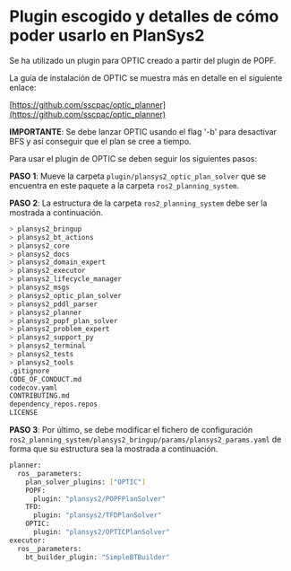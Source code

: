 # Plugin escogido y detalles de cómo poder usarlo en PlanSys2

Se ha utilizado un plugin para OPTIC creado a partir del plugin de POPF.

La guía de instalación de OPTIC se muestra más en detalle en el siguiente enlace:

[https://github.com/sscpac/optic_planner](https://github.com/sscpac/optic_planner)

**IMPORTANTE**: Se debe lanzar OPTIC usando el flag '-b' para desactivar BFS y así conseguir que el plan se cree a tiempo.

Para usar el plugin de OPTIC se deben seguir los siguientes pasos:

**PASO 1**: Mueve la carpeta `plugin/plansys2_optic_plan_solver` que se encuentra en este paquete a la carpeta `ros2_planning_system`.

**PASO 2**: La estructura de la carpeta `ros2_planning_system` debe ser la mostrada a continuación.

```sh
> plansys2_bringup
> plansys2_bt_actions
> plansys2_core
> plansys2_docs
> plansys2_domain_expert
> plansys2_executor
> plansys2_lifecycle_manager
> plansys2_msgs
> plansys2_optic_plan_solver
> plansys2_pddl_parser
> plansys2_planner
> plansys2_popf_plan_solver
> plansys2_problem_expert
> plansys2_support_py
> plansys2_terminal
> plansys2_tests
> plansys2_tools
.gitignore
CODE_OF_CONDUCT.md
codecov.yaml
CONTRIBUTING.md
dependency_repos.repos
LICENSE
```

**PASO 3**: Por último, se debe modificar el fichero de configuración `ros2_planning_system/plansys2_bringup/params/plansys2_params.yaml` de forma que su estructura sea la mostrada a continuación.

```sh
planner:
  ros__parameters:
    plan_solver_plugins: ["OPTIC"]
    POPF:
      plugin: "plansys2/POPFPlanSolver"
    TFD:
      plugin: "plansys2/TFDPlanSolver"
    OPTIC:
      plugin: "plansys2/OPTICPlanSolver"
executor:
  ros__parameters:
    bt_builder_plugin: "SimpleBTBuilder"
```